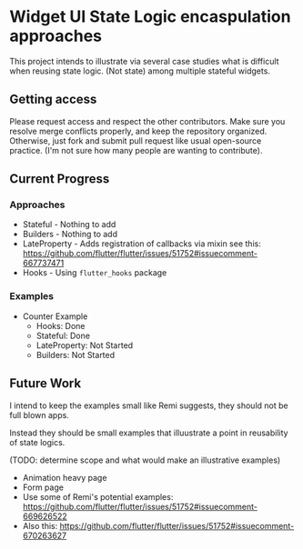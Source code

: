 # Widget UI State Logic encaspulation approaches
This project intends to illustrate via several case studies what is difficult when reusing state logic. (Not state) among multiple stateful widgets.

## Getting access
Please request access and respect the other contributors. Make sure you resolve merge conflicts properly, and keep the repository organized. Otherwise, just fork and submit pull request like usual open-source practice. (I'm not sure how many people are wanting to contribute).

## Current Progress
### Approaches
* Stateful - Nothing to add
* Builders - Nothing to add
* LateProperty - Adds registration of callbacks via mixin see this: https://github.com/flutter/flutter/issues/51752#issuecomment-667737471
* Hooks - Using `flutter_hooks` package

### Examples

* Counter Example
  * Hooks: Done
  * Stateful: Done
  * LateProperty: Not Started
  * Builders: Not Started

## Future Work
I intend to keep the examples small like Remi suggests, they should not be full blown apps. 

Instead they should be small examples that illuustrate a point in reusability of state logics.

(TODO: determine scope and what would make an illustrative examples)
* Animation heavy page 
* Form page
* Use some of Remi's potential examples: https://github.com/flutter/flutter/issues/51752#issuecomment-669626522
* Also this: https://github.com/flutter/flutter/issues/51752#issuecomment-670263627
